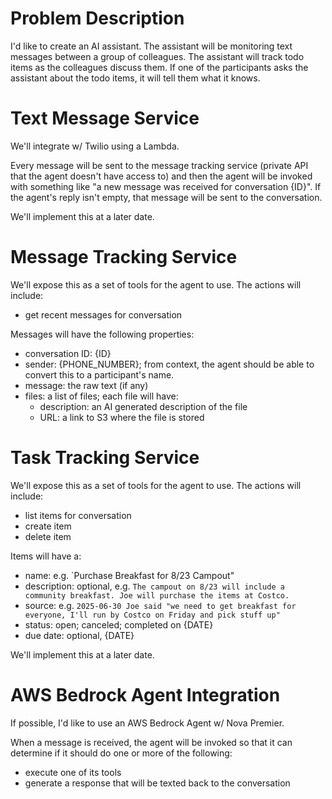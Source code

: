 # Problem Description

I'd like to create an AI assistant. The assistant will be monitoring text messages between a group of colleagues. The assistant will track todo items as the colleagues discuss them. If one of the participants asks the assistant about the todo items, it will tell them what it knows.

# Text Message Service

We'll integrate w/ Twilio using a Lambda.

Every message will be sent to the message tracking service (private API that the agent doesn't have access to) and then the agent will be invoked with something like "a new message was received for conversation {ID}". If the agent's reply isn't empty, that message will be sent to the conversation.

We'll implement this at a later date.

# Message Tracking Service

We'll expose this as a set of tools for the agent to use. The actions will include:

* get recent messages for conversation

Messages will have the following properties:

* conversation ID: {ID}
* sender: {PHONE_NUMBER}; from context, the agent should be able to convert this to a participant's name.
* message: the raw text (if any)
* files: a list of files; each file will have:
  * description: an AI generated description of the file
  * URL: a link to S3 where the file is stored

# Task Tracking Service

We'll expose this as a set of tools for the agent to use. The actions will include:

* list items for conversation
* create item
* delete item

Items will have a:

* name: e.g. `Purchase Breakfast for 8/23 Campout"
* description: optional, e.g. `The campout on 8/23 will include a community breakfast. Joe will purchase the items at Costco.`
* source: e.g. `2025-06-30 Joe said "we need to get breakfast for everyone, I'll run by Costco on Friday and pick stuff up"`
* status: open; canceled; completed on {DATE}
* due date: optional, {DATE}

We'll implement this at a later date.

# AWS Bedrock Agent Integration

If possible, I'd like to use an AWS Bedrock Agent w/ Nova Premier.

When a message is received, the agent will be invoked so that it can determine if it should do one or more of the following:

* execute one of its tools
* generate a response that will be texted back to the conversation
